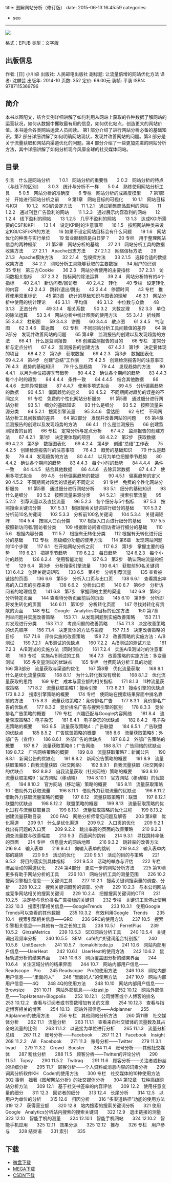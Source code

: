 title: 图解网站分析（修订版）
date: 2015-06-13 16:45:59
categories:
  - seo
---

![](http://img3.douban.com/lpic/s27637232.jpg)

格式：EPUB
类型：文字版

<!--more-->

## 出版信息 ##

作者: [日] 小川卓 
出版社: 人民邮电出版社
副标题: 让流量倍增的网站优化方法
译者: 沈麟芸 
出版年: 2014-10
页数: 352
定价: 69.00元
装帧: 平装
ISBN: 9787115369796

## 简介 ##

本书以图配文，结合实例详细讲解了如何利用从网站上获取的各种数据了解网站的运营状况，如何从数据中攫取最有用的信息，如何优化站点，创造更大的网站价值。本书适合各类网站运营人员阅读。
第1 部分介绍了进行网站分析必备的基础知识。第2 部分详细讲解了如何明确网站现状，发现并改善网站的问题。第3 部分是关于流量获取和网站内渠道优化的问题。第4 部分介绍了一些更加先进的网站分析方法，其中详细讲解了如何分析现今风靡全球的社交媒体网站。

## 目录 ##

引言　什么是网站分析　　1
0.1　网站分析的重要性　　2
0.2　网站分析的特点（与线下的区别）　　3
0.3　统计与分析不一样　　5
0.4　熟练使用网站分析工具　　5
0.5　网站分析的准确度　　6
专栏　网站分析的成熟度模型　　7
第1部分　开始进行网站分析之前　　9
第1章　网站目标的可视化　　10
1.1　网站目标与KGI　　10
1.2　KGI的设定方法　　11
1.2.1　通过销售商品盈利的网站　　11
1.2.2　通过刊登广告盈利的网站　　11
1.2.3　通过展示内容盈利的网站　　12
1.2.4　线下盈利的网站　　13
1.2.5　几乎不盈利的网站　　13
1.3　达成KGI所需要的CSF和KPI　　13
1.4　设定KPI时的注意事项　　16
1.5　按照网站种类来设定KGI/CSF/KPI的方法　　16
如果不设定网站目标会有什么问题　　19
1.6　网站优化的种类与实行单位　　19
营业额翻倍是白日梦？　　20
专栏　用于整理网站信息的两种框架　　21
第2章　网站分析的基础　　27
2.1　网站分析工具的数据收集方法　　27
2.1.1　Apache日志方法　　27
2.1.2　网络信标方法　　29
2.1.3　Apache模块方法　　32
2.1.4　包嗅探方法　　33
2.1.5　选择合适的数据收集方法　　34
2.2　网站分析工具能够获取的主要数据　　34
用户的识别　　35
专栏　第三方Cookie　　36
2.3　网站分析使用的主要指标　　37
2.3.1　访问数相关指标　　37
2.3.2　指标间的除法运算　　39
2.4　网站分析特有的4个指标　　40
2.4.1　新访问者/回访者　　40
2.4.2　转化　　40
专栏　设定转化的内容　　42
2.4.3　跳转/退出/跳出　　42
2.4.4　停留时间　　43
专栏　推荐使用双重标记　　45
第3章　统计的基础知识与图表的理解　　46
3.1　网站分析中使用的统计理论　　46
3.1.1　平均值　　46
3.1.2　中位数与众数　　48
3.1.3　正态分布　　49
3.1.4　相关系数　　50
3.2　大数定理　　52
3.3　单位的除法运算　　53
3.4　网站分析中统计图表的使用方法　　55
3.4.1　折线图　　55
3.4.2　柱形图　　59
3.4.3　饼图　　60
3.4.4　散点图　　61
3.4.5　气泡图　　62
3.4.6　雷达图　　62
专栏　不同网站分析工具间数值的差异　　64
第2部分　发现并改善网站的问题　　65
第4章　监测报告的创建以及发现趋势的方法　　66
4.1　什么是监测报告　　66
创建监测报告的目的　　66
专栏　定常分析与定点分析　　67
4.2　监测报告的创建方法　　67
4.2.1　第1步　决定要体现的项目　　68
4.2.2　第2步　获取数据　　69
4.2.3　第3步　数据图表化　　69
4.2.4　第4步　创建“总结”工作表　　75
4.2.5　创建检测报告时的注意事项　　76
4.3　趋势的基础知识　　79
什么是趋势　　79
4.4　发现趋势的方法　　80
4.4.1　以月为单位把握季节趋势　　80
4.4.2　确认各个期间的趋势　　83
4.4.3　每个小时的趋势　　84
4.4.4　条件一致　　84
4.4.5　结合其他数据　　86
4.4.6　去除异常数据　　87
4.4.7　使用多项式拟合　　89
4.5　分析偏离趋势的数据　　90
4.5.1　偏离趋势的定义　　90
4.5.2　不同期间对趋势的误差的不同定义　　91
专栏　免费的个性化网站分析服务　　91
第5章　通过细分进行网站分析　　93
5.1　细分的基础知识　　93
什么是细分　　93
5.2　按照流量来源分类　　94
5.2.1　搜索引擎流量　　95
3.4.6　雷达图　　62
专栏　不同网站分析工具间数值的差异　　64
第2部分　发现并改善网站的问题　　65
第4章　监测报告的创建以及发现趋势的方法　　66
4.1　什么是监测报告　　66
创建监测报告的目的　　66
专栏　定常分析与定点分析　　67
4.2　监测报告的创建方法　　67
4.2.1　第1步　决定要体现的项目　　68
4.2.2　第2步　获取数据　　69
4.2.3　第3步　数据图表化　　69
4.2.4　第4步　创建“总结”工作表　　75
4.2.5　创建检测报告时的注意事项　　76
4.3　趋势的基础知识　　79
什么是趋势　　79
4.4　发现趋势的方法　　80
4.4.1　以月为单位把握季节趋势　　80
4.4.2　确认各个期间的趋势　　83
4.4.3　每个小时的趋势　　84
4.4.4　条件一致　　84
4.4.5　结合其他数据　　86
4.4.6　去除异常数据　　87
4.4.7　使用多项式拟合　　89
4.5　分析偏离趋势的数据　　90
4.5.1　偏离趋势的定义　　90
4.5.2　不同期间对趋势的误差的不同定义　　91
专栏　免费的个性化网站分析服务　　91
第5章　通过细分进行网站分析　　93
5.1　细分的基础知识　　93
什么是细分　　93
5.2　按照流量来源分类　　94
5.2.1　搜索引擎流量　　95
5.2.2　引荐流量以及直接流量　　96
5.2.3　各个细分与5个指标　　97
5.3　按照搜索关键词分类　　101
5.3.1　根据搜索关键词进行细分的基础　　101
5.3.2　分析前10名关键词　　102
5.3.3　分析前100名关键词　　104
5.3.4　关键词矩阵　　104
5.4　按照入口页分类　　107
根据入口页进行细分的基础　　107
5.5　按照新访问者/回访者分类　　109
根据新访问者/回访者进行细分的基础　　110
5.6　根据内容分类　　111
5.7　根据有无转化分类　　112
根据有无转化进行细分的基础　　112
专栏　高级细分功能的使用方法　　114
第6章　发现网站问题的10个步骤　　117
6.1　在开始网站分析之前　　117
6.2　第1步　掌握主要的趋势　　119
6.2.1　把握季节趋势　　119
6.2.2　每日趋势　　124
6.2.3　每个小时的趋势　　126
6.2.4　使用智能功能　　127
6.3　第2步　确认网站流量的细节　　129
6.4　第3步　分析搜索引擎流量　　130
6.4.1　获取前50名关键词　　131
6.4.2　创建关键词矩阵　　133
6.5　第4步　分析引荐流量　　135
查看被链接的页面　　136
6.6　第5步　分析入口页与出口页　　138
6.6.1　查看跳出率高的入口页的引荐来源　　138
6.6.2　分析出口页　　140
6.7　第6步　分析访问者的地理信息　　141
6.8　第7步　掌握网站主要的渠道　　142
6.9　第8步　分析特定页面　　144
查看待分析页面前后的页面　　145
6.10　第9步　分析即将发生转化的页面　　146
6.11　第10步　分析转化页面　　147
寻找对转化有贡献的页面　　148
专栏　Google　Analytics中目标的设定方法　　150
第7章　列举问题并实施改善策略　　153
7.1　从发现问题到实施改善策略　　153
7.1.1　对发现进行分类　　153
7.1.2　考虑问题的改善策略　　154
7.1.3　决定改善策略的优先顺序　　156
7.1.4　决定具体的方法与进度　　157
7.1.5　决定改善策略的目标　　157
7.1.6　评价实施的改善策略　　158
7.2　改善策略的实施方法：A/B测试　　159
7.2.1　A/B测试的优缺点　　160
7.2.2　A/B测试的测试方法　　161
7.2.3　A/B测试的实施方法（同时测试）　　161
7.2.4　实施A/B测试时的注意事项　　163
专栏　实施A/B测试的工具　　164
7.3　改善策略的实施方法：多变量测试　　165
多变量测试的优缺点　　165
专栏　付费网站分析工具的功能　　166
第3部分　流量获取与渠道的优化　　167
第8章　优化流量获取　　168
8.1　什么是优化流量获取　　168
8.1.1　为什么转化数没有增长　　168
8.1.2　优化流量获取的思路　　169
专栏　成本与营业额的相关指标　　171
8.1.3　11种流量获取策略　　171
8.2　流量获取策略1：搜索引擎　　173
8.2.1　搜索引擎的优缺点　　173
8.2.2　搜索引擎策略的概要　　174
专栏　使网站在搜索结果界面中排名靠前的方法　　175
8.3　流量获取策略2：竞价排名广告　　177
8.3.1　竞价排名广告的优缺点　　177
8.3.2　竞价排名广告与搜索引擎的区别　　178
8.3.3　竞价排名广告策略的概要　　179
专栏　兴趣匹配与Google内容网络　　181
8.4　流量获取策略3：电子杂志　　181
8.4.1　电子杂志的优缺点　　182
8.4.2　电子杂志策略的概要　　183
8.5　流量获取策略4：广告联盟　　184
8.5.1　广告联盟的优缺点　　185
8.5.2　广告联盟策略的概要　　185
8.6　流量获取策略5：外部广告（宣传）　　186
8.6.1　外部广告的优缺点　　187
8.6.2　外部广告策略的概要　　187
8.7　流量获取策略6：广告网络　　188
8.7.1　广告网络的优缺点　　189
8.7.2　广告网络策略的概要　　189
8.8　流量获取策略7：新闻公告　　190
8.8.1　新闻公告的优缺点　　191
8.8.2　新闻公告策略的概要　　191
8.9　流量获取策略8：自我流量获取（社交网络）　　192
8.9.1　自我流量获取（社交网络）的优缺点　　192
8.9.2　自我流量获取（社交网络）策略的概要　　193
8.10　流量获取策略9：官方网站（移动端）　　194
8.10.1　官方网站（移动端）的优缺点　　194
8.10.2　官方网站（移动端）策略的概要　　195
8.11　流量获取策略10：借助外力获取流量　　196
8.11.1　借助外力获取流量的优缺点　　196
8.11.2　借助外力获取流量策略的概要　　197
8.12　流量获取策略11：联盟　　197
8.12.1　联盟的优缺点　　198
8.12.2　联盟策略的概要　　199
8.13　流量获取策略的优化过程与流量获取目录　　199
8.13.1　流量获取策略的优化过程　　199
8.13.2　创建流量获取目录　　200
FAQ　网络分析师常见问题及解答　　203
第9章　优化渠道　　209
9.1　什么是优化渠道　　209
9.2　入口页的优化　　209
9.2.1　找出有问题的入口页　　209
9.2.2　跳出率高的页面的改善策略　　210
9.2.3　调查流量数与改善幅度　　213
9.3　页面间的跳转　　214
9.3.1　寻找跳转率低的页面　　214
专栏　信息量大的网站地图　　216
9.3.2　跳转率的改善方法　　216
9.4　输入表单　　218
9.4.1　向输入表单的跳转　　219
9.4.2　输入表单内部的跳转　　220
9.5　活动的优化　　220
9.5.1　活动的目的与策略　　221
9.5.2　将目的落实到具体指标　　221
9.5.3　活动的举办与评估　　222
专栏　赠品活动的渠道优化　　224
第4部分　更进一步的网站分析方法　　225
第10章　更多有助于网站分析的工具　　226
10.1　网站分析工具的测量范围　　226
10.2　搜索引擎相关信息——关键词工具　　227
10.2.1　搜索关键词搜索量的调查、分析　　228
10.2.2　搜索关键词趋势的调查、分析　　229
10.2.3　与本公司网站或竞争网站相关的搜索关键词　　229
10.2.4　把握搜索关键词的CTR　　231
10.2.5　决定参与竞价排名广告投标的关键词　　232
专栏　关键词工具停止使用　　232
10.3　搜索引擎相关信息——GoogleTrends　　233
10.3.1　使用Google　Trends可以查看的其他数据　　235
10.3.2　有效利用Google　Trends　　235
10.4　搜索引擎相关信息——GRC　　236
GRC的使用方法　　237
10.5　搜索引擎相关信息——其他有一技之长的工具　　238
10.5.1　FerretPlus　　239
10.5.2　GinzaMetrics　　239
10.5.3　SEO网站分析工具　　240
10.5.4　关键词出现频率分析　　240
10.5.5　SEM　café的“关键词组合特别版”　　240
10.5.6　UnitSearch　　241
10.5.7　itomakihitode.jp　　241
10.6　网站内部用户信息——UserHeat　　242
10.6.1　UserHeat的使用方法　　242
10.6.2　鼠标轨迹分析的结果界面　　243
10.6.3　网页覆盖图分析的结果界面　　244
10.6.4　关注区域分析的结果界面　　244
10.7　网站内部用户信息——Readscope　Pro　　245
Readscope　Pro的使用方法　　246
10.8　网站内部用户信息——“里面的人”　　246
“里面的人”的使用方法　　247
10.9　网站内部用户信息——4Q　　248
4Q的使用方法　　248
10.10　网站内部用户信息——Browsize　　251
10.11　网站外部信息——kizasi.jp　　252
10.12　网站外部信息——TopHatenar+Blogpolis　　252
10.12.1　公司博客或个人博客的排名　　253
10.12.2　查看与订阅者或书签数增加有关的文章　　254
10.12.3　查看与指定博客相关的博客　　254
10.13　网站外部信息——Adplanner　　255
Adplanner的使用方法　　256
专栏　其他网站分析方法　　260
第11章　社交媒体分析　　262
11.1　流量分析　　263
11.1.1　查看来自社交媒体的流量数及其占全站流量的比例　　263
11.1.2　以链接为单位进行分析　　265
11.1.3　流量分析总结　　267
11.2　账号分析——Facebook　　267
11.2.1　Facebook　Insight　　268
11.2.2　All　Facebook　　271
11.3　账号分析——Twitter　　279
11.3.1　twad　　279
11.3.2　Crowd　Booster　　284
11.4　账号分析——其他社交媒体　　287
粉丝分析　　288
11.5　顾客分析——Twitter的评论分析　　290
11.5.1　Topsy　　290
11.5.2　Twitraq　　291
11.6　顾客分析——关注者或粉丝的详细分析　　295
11.7　顾客分析——个人资料或消息内容的词素分析　　299
词素分析软件KH　Coder的使用方法　　300
专栏　社交媒体的10种使用方法　　302
事例　拙著《图解网站分析》的社交媒体分析　　304
第12章　12种高级网站分析方法　　309
12.1　基于社交书签率的内容评估　　309
12.2　使用任意变量的细分　　311
12.3　回访者的细分　　313
12.4　长尾分析　　314
12.5　以用户为单位的分析　　315
12.6　归因分析　　316
“多渠道路径”功能的使用方法　　319
12.7　获得营业额　　320
12.8　站内搜索的搜索关键词分析　　321
使用Google　Analytics分析站内搜索的搜索关键词　　322
12.9　退出链接的测量　　323
12.10　智能手机的测量　　324
12.10.1　智能手机网站　　324
12.10.2　智能手机应用　　325
12.11　效果分派　　325
12.12　推荐　　326
专栏　用户参与　　328
结束语　　331
索引　　335

## 下载 ##

+ [微盘下载](http://vdisk.weibo.com/s/aADaW4YRFkDvQ)
+ [MEGA下载](https://mega.co.nz/#!TMFwxYqY!sRegEtWM5yK1UT252P5FE7kJxp3lEjUsbryE-bcdcGY)
+ [CSDN下载](http://download.csdn.net/detail/wizardforcel/8802767)
